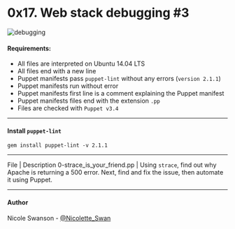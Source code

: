 # 0x17. Web stack debugging #3
![debugging](https://www.fivesquid.com/pics/t2/1482092358-63262-1-1_236px.jpg)
#### Requirements:
- All files are interpreted on Ubuntu 14.04 LTS
- All files end with a new line
- Puppet manifests pass `puppet-lint` without any errors (`version 2.1.1`)
- Puppet manifests run without error
- Puppet manifests first line is a comment explaining the Puppet manifest
- Puppet manifests files end with the extension `.pp`
- Files are checked with `Puppet v3.4`

---

#### Install `puppet-lint`
`gem install puppet-lint -v 2.1.1`

---
File | Description
0-strace\_is\_your\_friend.pp | Using `strace`, find out why Apache is returning a 500 error. Next, find and fix the issue, then automate it using Puppet.

---

#### Author
Nicole Swanson - [@Nicolette_Swan](https://twitter.com/Nicolette_Swan)
